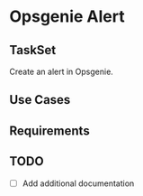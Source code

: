 # Opsgenie Alert

## TaskSet
Create an alert in Opsgenie.

## Use Cases

## Requirements

## TODO
- [ ] Add additional documentation